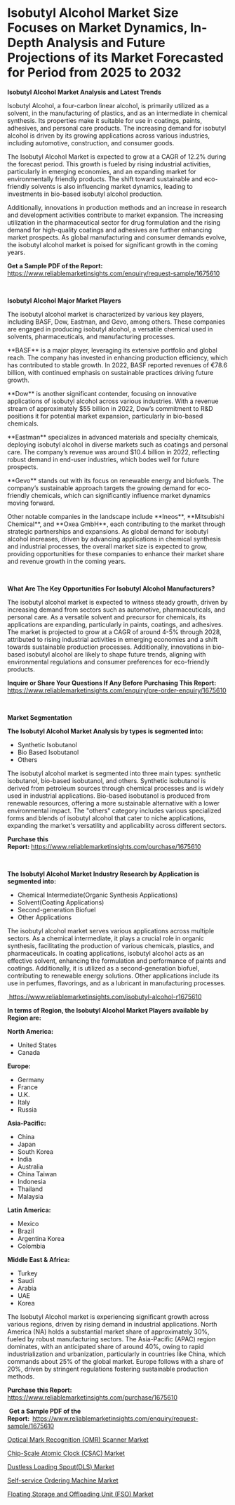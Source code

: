 <p><h1>Isobutyl Alcohol Market Size Focuses on Market Dynamics, In-Depth Analysis and Future Projections of its Market Forecasted for Period from 2025 to 2032</h1></p><p><strong>Isobutyl Alcohol Market Analysis and Latest Trends</strong></p>
<p><p>Isobutyl Alcohol, a four-carbon linear alcohol, is primarily utilized as a solvent, in the manufacturing of plastics, and as an intermediate in chemical synthesis. Its properties make it suitable for use in coatings, paints, adhesives, and personal care products. The increasing demand for isobutyl alcohol is driven by its growing applications across various industries, including automotive, construction, and consumer goods.</p><p>The Isobutyl Alcohol Market is expected to grow at a CAGR of 12.2% during the forecast period. This growth is fueled by rising industrial activities, particularly in emerging economies, and an expanding market for environmentally friendly products. The shift toward sustainable and eco-friendly solvents is also influencing market dynamics, leading to investments in bio-based isobutyl alcohol production.</p><p>Additionally, innovations in production methods and an increase in research and development activities contribute to market expansion. The increasing utilization in the pharmaceutical sector for drug formulation and the rising demand for high-quality coatings and adhesives are further enhancing market prospects. As global manufacturing and consumer demands evolve, the isobutyl alcohol market is poised for significant growth in the coming years.</p></p>
<p><strong>Get a Sample PDF of the Report:&nbsp;</strong> <a href="https://www.reliablemarketinsights.com/enquiry/request-sample/1675610?utm_campaign=2956&utm_medium=2&utm_source=Github&utm_content=ia&utm_term=02042025&utm_id=isobutyl-alcohol">https://www.reliablemarketinsights.com/enquiry/request-sample/1675610</a></p>
<p>&nbsp;</p>
<p><strong>Isobutyl Alcohol Major Market Players</strong></p>
<p><p>The isobutyl alcohol market is characterized by various key players, including BASF, Dow, Eastman, and Gevo, among others. These companies are engaged in producing isobutyl alcohol, a versatile chemical used in solvents, pharmaceuticals, and manufacturing processes.</p><p>**BASF** is a major player, leveraging its extensive portfolio and global reach. The company has invested in enhancing production efficiency, which has contributed to stable growth. In 2022, BASF reported revenues of €78.6 billion, with continued emphasis on sustainable practices driving future growth.</p><p>**Dow** is another significant contender, focusing on innovative applications of isobutyl alcohol across various industries. With a revenue stream of approximately $55 billion in 2022, Dow’s commitment to R&D positions it for potential market expansion, particularly in bio-based chemicals.</p><p>**Eastman** specializes in advanced materials and specialty chemicals, deploying isobutyl alcohol in diverse markets such as coatings and personal care. The company’s revenue was around $10.4 billion in 2022, reflecting robust demand in end-user industries, which bodes well for future prospects.</p><p>**Gevo** stands out with its focus on renewable energy and biofuels. The company’s sustainable approach targets the growing demand for eco-friendly chemicals, which can significantly influence market dynamics moving forward.</p><p>Other notable companies in the landscape include **Ineos**, **Mitsubishi Chemical**, and **Oxea GmbH**, each contributing to the market through strategic partnerships and expansions. As global demand for isobutyl alcohol increases, driven by advancing applications in chemical synthesis and industrial processes, the overall market size is expected to grow, providing opportunities for these companies to enhance their market share and revenue growth in the coming years.</p></p>
<p>&nbsp;</p>
<p><strong>What Are The Key Opportunities For Isobutyl Alcohol Manufacturers?</strong></p>
<p><p>The isobutyl alcohol market is expected to witness steady growth, driven by increasing demand from sectors such as automotive, pharmaceuticals, and personal care. As a versatile solvent and precursor for chemicals, its applications are expanding, particularly in paints, coatings, and adhesives. The market is projected to grow at a CAGR of around 4-5% through 2028, attributed to rising industrial activities in emerging economies and a shift towards sustainable production processes. Additionally, innovations in bio-based isobutyl alcohol are likely to shape future trends, aligning with environmental regulations and consumer preferences for eco-friendly products.</p></p>
<p><strong>Inquire or Share Your Questions If Any Before Purchasing This Report:</strong> <a href="https://www.reliablemarketinsights.com/enquiry/pre-order-enquiry/1675610?utm_campaign=2956&utm_medium=2&utm_source=Github&utm_content=ia&utm_term=02042025&utm_id=isobutyl-alcohol">https://www.reliablemarketinsights.com/enquiry/pre-order-enquiry/1675610</a></p>
<p>&nbsp;</p>
<p><strong>Market Segmentation</strong></p>
<p><strong>The Isobutyl Alcohol Market Analysis by types is segmented into:</strong></p>
<p><ul><li>Synthetic Isobutanol</li><li>Bio Based Isobutanol</li><li>Others</li></ul></p>
<p><p>The isobutyl alcohol market is segmented into three main types: synthetic isobutanol, bio-based isobutanol, and others. Synthetic isobutanol is derived from petroleum sources through chemical processes and is widely used in industrial applications. Bio-based isobutanol is produced from renewable resources, offering a more sustainable alternative with a lower environmental impact. The "others" category includes various specialized forms and blends of isobutyl alcohol that cater to niche applications, expanding the market's versatility and applicability across different sectors.</p></p>
<p><strong>Purchase this Report:&nbsp;</strong><a href="https://www.reliablemarketinsights.com/purchase/1675610?utm_campaign=2956&utm_medium=2&utm_source=Github&utm_content=ia&utm_term=02042025&utm_id=isobutyl-alcohol">https://www.reliablemarketinsights.com/purchase/1675610</a></p>
<p>&nbsp;</p>
<p><strong>The Isobutyl Alcohol Market Industry Research by Application is segmented into:</strong></p>
<p><ul><li>Chemical Intermediate(Organic Synthesis Applications)</li><li>Solvent(Coating Applications)</li><li>Second-generation Biofuel</li><li>Other Applications</li></ul></p>
<p><p>The isobutyl alcohol market serves various applications across multiple sectors. As a chemical intermediate, it plays a crucial role in organic synthesis, facilitating the production of various chemicals, plastics, and pharmaceuticals. In coating applications, isobutyl alcohol acts as an effective solvent, enhancing the formulation and performance of paints and coatings. Additionally, it is utilized as a second-generation biofuel, contributing to renewable energy solutions. Other applications include its use in perfumes, flavorings, and as a lubricant in manufacturing processes.</p></p>
<p><a href="https://www.reliablemarketinsights.com/isobutyl-alcohol-r1675610?utm_campaign=2956&utm_medium=2&utm_source=Github&utm_content=ia&utm_term=02042025&utm_id=isobutyl-alcohol">&nbsp;https://www.reliablemarketinsights.com/isobutyl-alcohol-r1675610</a></p>
<p><strong>In terms of Region, the Isobutyl Alcohol Market Players available by Region are:</strong></p>
<p>
    <p> <strong> North America: </strong>
        <ul>
            <li>United States</li>
            <li>Canada</li>
        </ul>
        </p> 
    <p> <strong> Europe: </strong>
        <ul>
            <li>Germany</li>
            <li>France</li>
            <li>U.K.</li>
            <li>Italy</li>
            <li>Russia</li>
        </ul>
        </p> 
    <p> <strong> Asia-Pacific: </strong>
        <ul>
            <li>China</li>
            <li>Japan</li>
            <li>South Korea</li>
            <li>India</li>
            <li>Australia</li>
            <li>China Taiwan</li>
            <li>Indonesia</li>
            <li>Thailand</li>
            <li>Malaysia</li>
        </ul>
        </p> 
    <p> <strong> Latin America: </strong>
        <ul>
            <li>Mexico</li>
            <li>Brazil</li>
            <li>Argentina Korea</li>
            <li>Colombia</li>
        </ul>
        </p> 
    <p> <strong> Middle East & Africa: </strong>
        <ul>
            <li>Turkey</li>
            <li>Saudi</li>
            <li>Arabia</li>
            <li>UAE</li>
            <li>Korea</li>
        </ul>
    </p>
    </p>
<p><p>The Isobutyl Alcohol market is experiencing significant growth across various regions, driven by rising demand in industrial applications. North America (NA) holds a substantial market share of approximately 30%, fueled by robust manufacturing sectors. The Asia-Pacific (APAC) region dominates, with an anticipated share of around 40%, owing to rapid industrialization and urbanization, particularly in countries like China, which commands about 25% of the global market. Europe follows with a share of 20%, driven by stringent regulations fostering sustainable production methods.</p></p>
<p><strong>Purchase this Report: </strong><a href="https://www.reliablemarketinsights.com/purchase/1675610?utm_campaign=2956&utm_medium=2&utm_source=Github&utm_content=ia&utm_term=02042025&utm_id=isobutyl-alcohol">https://www.reliablemarketinsights.com/purchase/1675610</a></p>
<p>&nbsp;<strong>Get a Sample PDF of the Report:&nbsp;&nbsp;</strong><a href="https://www.reliablemarketinsights.com/enquiry/request-sample/1675610?utm_campaign=2956&utm_medium=2&utm_source=Github&utm_content=ia&utm_term=02042025&utm_id=isobutyl-alcohol">https://www.reliablemarketinsights.com/enquiry/request-sample/1675610</a></p>
<p><strong></strong></p>
<p><p><a href="https://www.linkedin.com/pulse/optical-mark-recognition-omr-scanner-market-size-share-analysis-3sure?utm_campaign=2956&utm_medium=2&utm_source=Github&utm_content=ia&utm_term=02042025&utm_id=isobutyl-alcohol">Optical Mark Recognition (OMR) Scanner Market</a></p><p><a href="https://www.linkedin.com/pulse/thorough-scrutiny-chip-scale-atomic-clock-csac-market-egzge?utm_campaign=2956&utm_medium=2&utm_source=Github&utm_content=ia&utm_term=02042025&utm_id=isobutyl-alcohol">Chip-Scale Atomic Clock (CSAC) Market</a></p><p><a href="https://www.linkedin.com/pulse/market-insights-global-dustless-loading-spoutdls-forecast-innovation-5po7e?utm_campaign=2956&utm_medium=2&utm_source=Github&utm_content=ia&utm_term=02042025&utm_id=isobutyl-alcohol">Dustless Loading Spout(DLS) Market</a></p><p><a href="https://www.linkedin.com/pulse/self-service-ordering-machine-market-dynamics-application-types-6xxve?utm_campaign=2956&utm_medium=2&utm_source=Github&utm_content=ia&utm_term=02042025&utm_id=isobutyl-alcohol">Self-service Ordering Machine Market</a></p><p><a href="https://www.linkedin.com/pulse/strategic-roadmap-success-global-floating-storage-offloading-8rxze?utm_campaign=2956&utm_medium=2&utm_source=Github&utm_content=ia&utm_term=02042025&utm_id=isobutyl-alcohol">Floating Storage and Offloading Unit (FSO) Market</a></p></p>